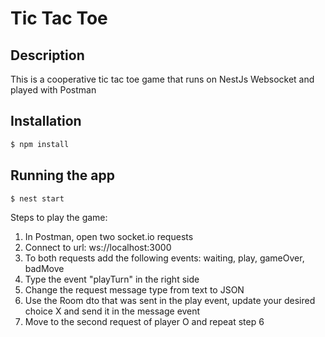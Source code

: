 # Tic Tac Toe
## Description

This is a cooperative tic tac toe game that runs on NestJs Websocket and played with Postman

## Installation

```bash
$ npm install
```

## Running the app

```bash
$ nest start
```

Steps to play the game:
1. In Postman, open two socket.io requests
2. Connect to url: ws://localhost:3000
3. To both requests add the following events: waiting, play, gameOver, badMove
4. Type the event "playTurn" in the right side
5. Change the request message type from text to JSON
6. Use the Room dto that was sent in the play event, update your desired choice X and send it in the message event
7. Move to the second request of player O and repeat step 6

